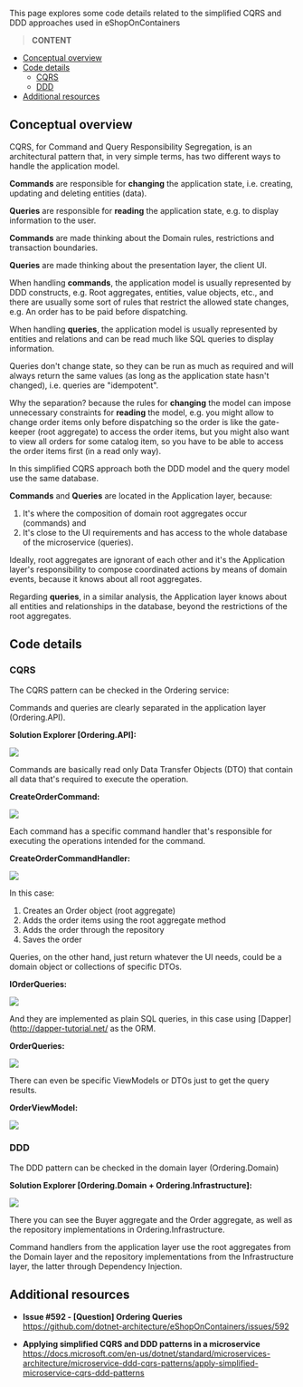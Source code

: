This page explores some code details related to the simplified CQRS and DDD approaches used in eShopOnContainers

> **CONTENT**

- [Conceptual overview](#conceptual-overview)
- [Code details](#code-details)
  - [CQRS](#cqrs)
  - [DDD](#ddd)
- [Additional resources](#additional-resources)

## Conceptual overview

CQRS, for Command and Query Responsibility Segregation, is an architectural pattern that, in very simple terms, has two different ways to handle the application model.

**Commands** are responsible for **changing** the application state, i.e. creating, updating and deleting entities (data).

**Queries** are responsible for **reading** the application state, e.g. to display information to the user.

**Commands** are made thinking about the Domain rules, restrictions and transaction boundaries.

**Queries** are made thinking about the presentation layer, the client UI.

When handling **commands**, the application model is usually represented by DDD constructs, e.g. Root aggregates, entities, value objects, etc., and there are usually some sort of rules that restrict the allowed state changes, e.g. An order has to be paid before dispatching.

When handling **queries**, the application model is usually represented by entities and relations and can be read much like SQL queries to display information.

Queries don't change state, so they can be run as much as required and will always return the same values (as long as the application state hasn't changed), i.e. queries are "idempotent".

Why the separation? because the rules for **changing** the model can impose unnecessary constraints for **reading** the model, e.g. you might allow to change order items only before dispatching so the order is like the gate-keeper (root aggregate) to access the order items, but you might also want to view all orders for some catalog item, so you have to be able to access the order items first (in a read only way).

In this simplified CQRS approach both the DDD model and the query model use the same database.

**Commands** and **Queries** are located in the Application layer, because:

1. It's where the composition of domain root aggregates occur (commands) and
2. It's close to the UI requirements and has access to the whole database of the microservice (queries).
 
Ideally, root aggregates are ignorant of each other and it's the Application layer's responsibility to compose coordinated actions by means of domain events, because it knows about all root aggregates.

Regarding **queries**, in a similar analysis, the Application layer knows about all entities and relationships in the database, beyond the restrictions of the root aggregates.

## Code details

### CQRS

The CQRS pattern can be checked in the Ordering service:

Commands and queries are clearly separated in the application layer (Ordering.API).

**Solution Explorer [Ordering.API]:**  

![](images/Simplified-CQRS-and-DDD/devenv_2018-05-22_18-00-24.png)

Commands are basically read only Data Transfer Objects (DTO) that contain all data that's required to execute the operation.

**CreateOrderCommand:**  

![](images/Simplified-CQRS-and-DDD/devenv_2018-05-22_18-13-35.png)

Each command has a specific command handler that's responsible for executing the operations intended for the command.

**CreateOrderCommandHandler:**  

![](images/Simplified-CQRS-and-DDD/devenv_2018-05-22_18-22-23.png)

In this case:

1. Creates an Order object (root aggregate)
2. Adds the order items using the root aggregate method
3. Adds the order through the repository
4. Saves the order

Queries, on the other hand, just return whatever the UI needs, could be a domain object or collections of specific DTOs.

**IOrderQueries:**  

![](images/Simplified-CQRS-and-DDD/devenv_2018-05-22_18-40-25.png)

And they are implemented as plain SQL queries, in this case using [Dapper](http://dapper-tutorial.net/ as the ORM.

**OrderQueries:**  

![](images/Simplified-CQRS-and-DDD/devenv_2018-05-22_18-48-36.png)

There can even be specific ViewModels or DTOs just to get the query results.

**OrderViewModel:**  

![](images/Simplified-CQRS-and-DDD/devenv_2018-05-22_19-11-30.png)

### DDD

The DDD pattern can be checked in the domain layer (Ordering.Domain)

**Solution Explorer [Ordering.Domain + Ordering.Infrastructure]:**  

![](images/Simplified-CQRS-and-DDD/devenv_2018-05-22_18-52-58.png)

There you can see the Buyer aggregate and the Order aggregate, as well as the repository implementations in Ordering.Infrastructure.

Command handlers from the application layer use the root aggregates from the Domain layer and the repository implementations from the Infrastructure layer, the latter through Dependency Injection.

## Additional resources

- **Issue #592 - [Question] Ordering Queries** \
  <https://github.com/dotnet-architecture/eShopOnContainers/issues/592>

- **Applying simplified CQRS and DDD patterns in a microservice** \
  <https://docs.microsoft.com/en-us/dotnet/standard/microservices-architecture/microservice-ddd-cqrs-patterns/apply-simplified-microservice-cqrs-ddd-patterns>


